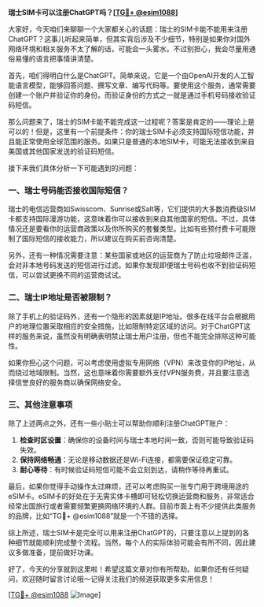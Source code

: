 **瑞士SIM卡可以注册ChatGPT吗？[[TG💪+ @esim1088](https://t.me/s/esim1088)]**

大家好，今天咱们来聊聊一个大家都关心的话题：瑞士的SIM卡能不能用来注册ChatGPT？这事儿听起来简单，但其实背后涉及不少细节，特别是如果你对国外网络环境和相关服务不太了解的话，可能会一头雾水。不过别担心，我会尽量用通俗易懂的语言把事情讲清楚。

首先，咱们得明白什么是ChatGPT。简单来说，它是一个由OpenAI开发的人工智能语言模型，能够回答问题、撰写文章、编写代码等。要使用这个服务，通常需要创建一个账户并验证你的身份。而验证身份的方式之一就是通过手机号码接收验证码短信。

那么问题来了，瑞士的SIM卡能不能完成这一过程呢？答案是肯定的——理论上是可以的！但是，这里有一个前提条件：你的瑞士SIM卡必须支持国际短信功能，并且能正常使用全球范围的服务。如果只是普通的本地SIM卡，可能无法接收到来自美国或其他国家发送的验证码短信。

接下来我们具体分析一下可能遇到的问题：

### 一、瑞士号码能否接收国际短信？
瑞士的电信运营商如Swisscom、Sunrise或Salt等，它们提供的大多数消费级SIM卡都支持国际漫游功能，这意味着你可以接收到来自其他国家的短信。不过，具体情况还是要看你的运营商政策以及你所购买的套餐类型。比如有些预付费卡可能限制了国际短信的接收能力，所以建议在购买前咨询清楚。

另外，还有一种情况需要注意：某些国家或地区的运营商为了防止垃圾邮件泛滥，会对非本地号码发送的短信进行过滤。如果你发现即便瑞士号码也收不到验证码短信，可以尝试更换不同的运营商试试。

### 二、瑞士IP地址是否被限制？
除了手机上的验证码外，还有一个隐形的因素就是IP地址。很多在线平台会根据用户的地理位置采取相应的安全措施，比如限制特定区域的访问。对于ChatGPT这样的服务来说，虽然没有明确表明禁止瑞士用户注册，但也不能完全排除这种可能性。

如果你担心这个问题，可以考虑使用虚拟专用网络（VPN）来改变你的IP地址，从而绕过地域限制。当然，这也意味着你需要额外支付VPN服务费，并且要注意选择信誉良好的服务商以确保网络安全。

### 三、其他注意事项
除了上述两点之外，还有一些小贴士可以帮助你顺利注册ChatGPT账户：
1. **检查时区设置**：确保你的设备时间与瑞士本地时间一致，否则可能导致验证码失效。
2. **保持网络畅通**：无论是移动数据还是Wi-Fi连接，都需要保证稳定可靠。
3. **耐心等待**：有时候验证码短信可能不会立刻到达，请稍作等待再重试。

最后，如果你觉得手动操作太过麻烦，还可以考虑购买一张专门用于跨境用途的eSIM卡。eSIM卡的好处在于无需实体卡槽即可轻松切换运营商和服务，非常适合经常出国旅行或者需要频繁更换网络环境的人群。目前市面上有不少提供此类服务的品牌，比如“TG💪+ @esim1088”就是一个不错的选择。

综上所述，瑞士SIM卡是完全可以用来注册ChatGPT的，只要注意以上提到的各种细节就能顺利完成整个流程。当然，每个人的实际体验可能会有所不同，因此建议多做准备，提前做好功课。

好了，今天的分享就到这里啦！希望这篇文章对你有所帮助。如果你还有任何疑问，欢迎随时留言讨论哦～记得关注我们的频道获取更多实用信息！

[[TG💪+ @esim1088](https://t.me/s/esim1088) ![Image](https://i.postimg.cc/4NQfJmqS/Snipaste-2025-05-13-00-14-12.png)]